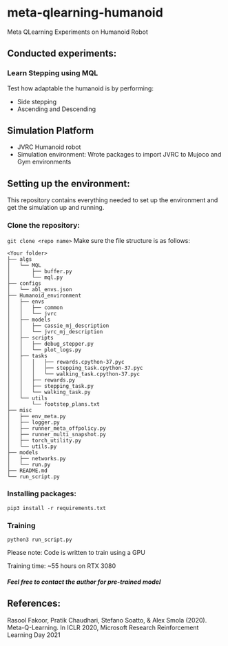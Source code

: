 # meta-qlearning-humanoid
Meta QLearning Experiments on Humanoid Robot

## Conducted experiments:
### Learn Stepping using MQL
Test how adaptable the humanoid is by performing:
- Side stepping
- Ascending and Descending

## Simulation Platform
- JVRC Humanoid robot
- Simulation environment: Wrote packages to import JVRC to Mujoco and Gym environments

## Setting up the environment:
This repository contains everything needed to set up the environment and get the simulation up and running. 

### Clone the repository: 
`git clone <repo name>`
Make sure the file structure is as follows:
```
<Your folder>
├── algs
│   └── MQL
│       ├── buffer.py
│       └── mql.py
├── configs
│   └── abl_envs.json
├── Humanoid_environment
│   ├── envs
│   │   ├── common
│   │   └── jvrc
│   ├── models
│   │   ├── cassie_mj_description
│   │   └── jvrc_mj_description
│   ├── scripts
│   │   ├── debug_stepper.py
│   │   └── plot_logs.py
│   ├── tasks
│   │   │   ├── rewards.cpython-37.pyc
│   │   │   ├── stepping_task.cpython-37.pyc
│   │   │   └── walking_task.cpython-37.pyc
│   │   ├── rewards.py
│   │   ├── stepping_task.py
│   │   └── walking_task.py
│   └── utils
│       └── footstep_plans.txt
├── misc
│   ├── env_meta.py
│   ├── logger.py
│   ├── runner_meta_offpolicy.py
│   ├── runner_multi_snapshot.py
│   ├── torch_utility.py
│   └── utils.py
├── models
│   ├── networks.py
│   └── run.py
├── README.md
└── run_script.py
```

### Installing packages:
```
pip3 install -r requirements.txt
```

### Training
```
python3 run_script.py
```
Please note: Code is written to train using a GPU

Training time: ~55 hours on RTX 3080

##### Feel free to contact the author for pre-trained model

## References:
Rasool Fakoor, Pratik Chaudhari, Stefano Soatto, & Alex Smola (2020). Meta-Q-Learning. In ICLR 2020, Microsoft Research Reinforcement Learning Day 2021

